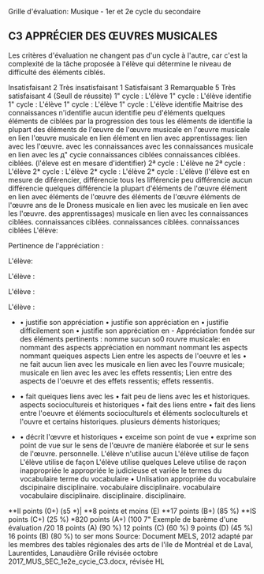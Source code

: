 Grille d'évaluation: Musique - 1er et 2e cycle du secondaire

## C3 APPRÉCIER DES ŒUVRES MUSICALES

Les critères d'évaluation ne changent pas d'un cycle à l'autre, car c'est la complexité de la tâche proposée à l'élève qui détermine le niveau de difficulté des éléments ciblés.

Insatisfaisant 2 Très insatisfaisant 1 Satisfaisant 3 Remarquable 5 Très satisfaisant 4 (Seull de réussite) 1" cycle : L'élève 1" cycle : L'élève identifie 1" cycle : L'élève 1" cycle : L'élève 1" cycle : L'élève identifie Maitrise des connaissances n'identifie aucun identifie peu d'éléments quelques éléments de ciblées par la progression des tous les éléments de identifie la plupart des éléments de l'œuvre de l'œuvre musicale en l'œuvre musicale en lien l'œuvre musicale en lien élément en lien avec apprentissages: lien avec les l'œuvre. avec les connaissances avec les connaissances musicale en lien avec les д" сусіе connaissances ciblées connaissances ciblées. ciblées. (l'éleve est en mesare d'identifier) 2ª cycle : L'élève ne 2ª cycle : L'élève 2* cycle : L'élève 2* cycle : L'élève 2* cycle : L'élève (l'élève est en mesure de diférencier, différencie tous les lifférencie peu différencie aucun différencie quelques différencie la plupart d'éléments de l'œuvre élément en lien avec éléments de l'œuvre des éléments de l'œuvre éléments de l'œuvre ans de le Droness musicale en lien avec les musicale en lien avec les l'œuvre. des apprentissages) musicale en lien avec les connaissances ciblées. connaissances ciblées. connaissances ciblées. connaissances ciblées L'élève:

Pertinence de l'appréciation :

L'élève:

L'élève :

L'élève :

L'élève :

- • justifie son appréciation • justifie son appréciation en • justifie difficilement son • justifie son appréciation en - Appréciation fondée sur des éléments pertinents : nomme sucun so0 rouvre musicale: en nommant des aspects appréciation en nommant nommant les aspects nommant queiques aspects Lien entre les aspects de l'oeuvre et les • ne fait aucun lien avec les musicale en lien avec les l'ouvre musicale; musicale en lien avec les avec les effets ressentis;
Lien entre des aspects de l'oeuvre et des effets ressentis; effets ressentis.

- • fait queiques liens avec les • fait peu de liens avec les et historiques. aspects sociocultureis et historiques • fait des liens entre • fait des liens entre l'oeuvre et éléments socioculturels et éléments socloculturels et l'ouvre et certains historiques. plusieurs déments historiques;
- • décrit l'œvvre et historiques • exceime son point de vue • exprime son point de vue sur le sens de l'œuvre de manière élaborée et sur le sens de l'œuvre. personnelle.
L'élève n'utilise aucun L'élève utilise de façon L'élève utilise de façon L'élève utilise quelques Leleve utilise de raçon inappropriée le appropriée le judicieuse et variée le termes du vocabulaire terme du vocabulaire • Unlisation appropriée du vocabulaire dscipinaire disciplinaire. vocabulaire disciplinaire. vocabulaire vocabulaire disciplinaire. disciplinaire. disciplinaire.

**Il points (0+) (s5 *)| **8 points et moins (E) **17 points (B+) (85 %) **IS points (C+) (25 %) *820 points (A+) (100 7" Exemple de barème d'une évaluation /20 18 points (A) (90 %) 12 points (C) (60 %) 9 points (D) (45 %) 16 points (B) (80 %) to ser mons Source: Document MELS, 2012 adapté par les membres des tables régionales des arts de l'ile de Montréal et de Laval, Laurentides, Lanaudière Grille révisée octobre 2017_MUS_SEC_1e2e_cycie_C3.docx, révisée HL

